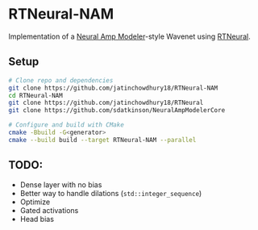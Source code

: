 # RTNeural-NAM

Implementation of a [Neural Amp Modeler](https://github.com/sdatkinson/NeuralAmpModelerCore)-style Wavenet
using [RTNeural](https://github.com/jatinchowdhury18/RTNeural).

## Setup

```bash
# Clone repo and dependencies
git clone https://github.com/jatinchowdhury18/RTNeural-NAM
cd RTNeural-NAM
git clone https://github.com/jatinchowdhury18/RTNeural
git clone https://github.com/sdatkinson/NeuralAmpModelerCore

# Configure and build with CMake
cmake -Bbuild -G<generator>
cmake --build build --target RTNeural-NAM --parallel
```

## TODO:
- Dense layer with no bias
- Better way to handle dilations (`std::integer_sequence`)
- Optimize
- Gated activations
- Head bias

